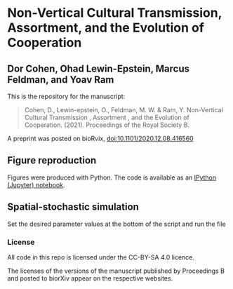# Non-Vertical Cultural Transmission, Assortment, and the Evolution of Cooperation
## Dor Cohen, Ohad Lewin-Epstein, Marcus Feldman, and Yoav Ram

This is the repository for the manuscript:

> Cohen, D., Lewin-epstein, O., Feldman, M. W. & Ram, Y. Non-Vertical Cultural Transmission , Assortment , and the Evolution of Cooperation. (2021). Proceedings of the Royal Society B.

A preprint was posted on bioRvix, [doi:10.1101/2020.12.08.416560](http://doi.org/10.1101/2020.12.08.416560)

## Figure reproduction

Figures were produced with Python.
The code is available as an [IPython (Jupyter) notebook](ms/figures.ipynb).

## Spatial-stochastic simulation
Set the desired parameter values at the bottom of the script and run the file

### License

All code in this repo is licensed under the CC-BY-SA 4.0 licence.

The licenses of the versions of the manuscript published by Proceedings B and posted to biorXiv appear on the respective websites.
